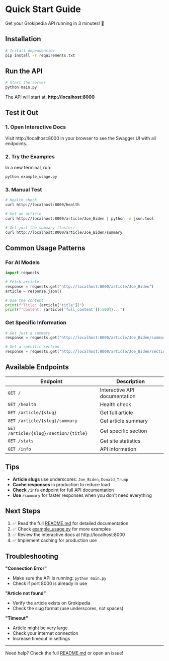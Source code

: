 # Quick Start Guide

Get your Grokipedia API running in 3 minutes! 🚀

## Installation

```bash
# Install dependencies
pip install -r requirements.txt
```

## Run the API

```bash
# Start the server
python main.py
```

The API will start at: **http://localhost:8000**

## Test it Out

### 1. Open Interactive Docs
Visit http://localhost:8000 in your browser to see the Swagger UI with all endpoints.

### 2. Try the Examples
In a new terminal, run:
```bash
python example_usage.py
```

### 3. Manual Test
```bash
# Health check
curl http://localhost:8000/health

# Get an article
curl http://localhost:8000/article/Joe_Biden | python -m json.tool

# Get just the summary (faster)
curl http://localhost:8000/article/Joe_Biden/summary
```

## Common Usage Patterns

### For AI Models
```python
import requests

# Fetch article
response = requests.get("http://localhost:8000/article/Joe_Biden")
article = response.json()

# Use the content
print(f"Title: {article['title']}")
print(f"Content: {article['full_content'][:500]}...")
```

### Get Specific Information
```python
# Get just a summary
response = requests.get("http://localhost:8000/article/Joe_Biden/summary")

# Get a specific section
response = requests.get("http://localhost:8000/article/Joe_Biden/section/Presidency")
```

## Available Endpoints

| Endpoint | Description |
|----------|-------------|
| `GET /` | Interactive API documentation |
| `GET /health` | Health check |
| `GET /article/{slug}` | Get full article |
| `GET /article/{slug}/summary` | Get article summary |
| `GET /article/{slug}/section/{title}` | Get specific section |
| `GET /stats` | Get site statistics |
| `GET /info` | API information |

## Tips

- **Article slugs** use underscores: `Joe_Biden`, `Donald_Trump`
- **Cache responses** in production to reduce load
- **Check** `/info` endpoint for full API documentation
- **Use** `/summary` for faster responses when you don't need everything

## Next Steps

1. ✅ Read the full [README.md](README.md) for detailed documentation
2. ✅ Check [example_usage.py](example_usage.py) for more examples
3. ✅ Review the interactive docs at http://localhost:8000
4. ✅ Implement caching for production use

## Troubleshooting

**"Connection Error"**
- Make sure the API is running: `python main.py`
- Check if port 8000 is already in use

**"Article not found"**
- Verify the article exists on Grokipedia
- Check the slug format (use underscores, not spaces)

**"Timeout"**
- Article might be very large
- Check your internet connection
- Increase timeout in settings

---

Need help? Check the full [README.md](README.md) or open an issue!

